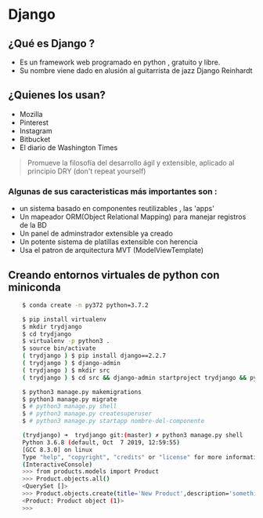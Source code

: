 # **Django**

## **¿Qué es Django ?**

- Es un framework web programado en python , gratuito y libre.
- Su nombre viene dado en alusión al guitarrista de jazz Django Reinhardt

## **¿Quienes los usan?**

- Mozilla
- Pinterest
- Instagram
- Bitbucket
- El diario de Washington Times

> Promueve la filosofía del desarrollo ágil y extensible, aplicado al principio DRY (don't repeat yourself)

### **Algunas de sus caracteristicas más importantes son :**

- un sistema basado en componentes reutilizables , las 'apps'
- Un mapeador ORM(Object Relational Mapping) para manejar registros de la BD
- Un panel de adminstrador extensible ya creado
- Un potente sistema de platillas extensible con herencia
- Usa el patron de arquitectura MVT (ModelViewTemplate)

## **Creando entornos virtuales de python con miniconda**

```sh
    $ conda create -n py372 python=3.7.2
```

```sh
	$ pip install virtualenv
	$ mkdir trydjango
	$ cd trydjango
	$ virtualenv -p python3 .
	$ source bin/activate
	( trydjango ) $ pip install django==2.2.7
	( trydjango ) $ django-admin
	( trydjango ) $ mkdir src
	( trydjango ) $ cd src && django-admin startproject trydjango && python manage.py runserver
```

```sh
 	$ python3 manage.py makemigrations
	$ python3 manage.py migrate
	$ # python3 manage.py shell
	$ # python3 manage.py createsuperuser
	$ # python3 manage.py startapp nombre-del-componente
```


```sh
	(trydjango) ➜  trydjango git:(master) ✗ python3 manage.py shell
	Python 3.6.8 (default, Oct  7 2019, 12:59:55) 
	[GCC 8.3.0] on linux
	Type "help", "copyright", "credits" or "license" for more information.
	(InteractiveConsole)
	>>> from products.models import Product
	>>> Product.objects.all()
	<QuerySet []>
	>>> Product.objects.create(title='New Product',description='something',price='12.4')
	<Product: Product object (1)>
	>>>
```
